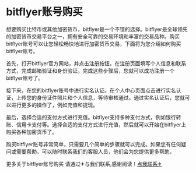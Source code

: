 # bitflyer账号购买

想要购买比特币或其他加密货币，bitflyer是一个不错的选择。bitflyer是全球领先的加密货币交易平台之一，拥有安全可靠的交易环境和丰富的交易品种。购买bitflyer账号可以让您轻松畅快地进行加密货币交易，下面将为您介绍如何购买bitflyer账号。

首先，打开bitflyer官方网站，并点击注册按钮。在注册页面填写个人信息和联系方式，完成邮箱验证和身份验证。完成这些步骤后，您就可以成功注册一个bitflyer账号了。

接下来，在您的bitflyer账号中进行实名认证。在个人中心页面点击进行实名认证，上传您的身份证件照片和个人信息，等待审核通过。通过实名认证后，您就可以进行更多的操作了，例如充值和提现。

最后，选择合适的支付方式进行充值。bitflyer支持多种支付方式，例如银行转账、信用卡支付等。选择合适的支付方式进行充值，然后就可以开始在bitflyer上购买各种加密货币了。

购买bitflyer账号非常简单，只需要几个简单的步骤就可以完成。如果您有任何疑问或需要帮助，可以随时联系我们的客服人员，他们会为您提供更多帮助。

更多关于bitflyer账号购买 请通过✈与我们联系,感谢阅读！[点我联系✈](https://qa.G208.com)